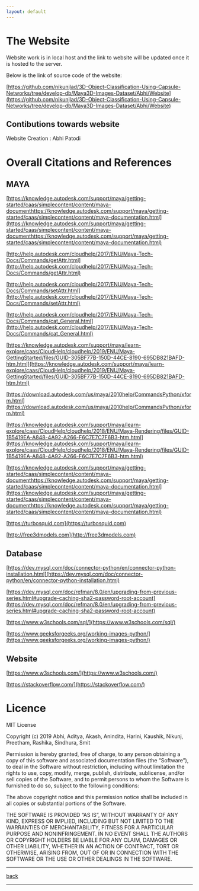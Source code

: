 ```yaml
---
layout: default
---
```


# The Website

Website work is in local host and the link to website will be updated once it is hosted to the server.

Below is the link of source code of the website:

[https://github.com/nikunjlad/3D-Object-Classification-Using-Capsule-Networks/tree/develop-db/Maya3D-Images-Dataset/Abhi/Website](https://github.com/nikunjlad/3D-Object-Classification-Using-Capsule-Networks/tree/develop-db/Maya3D-Images-Dataset/Abhi/Website)


## Contibutions towards website

Website Creation : Abhi Patodi

# Overall Citations and References 

## MAYA

[https://knowledge.autodesk.com/support/maya/getting-started/caas/simplecontent/content/maya-documenthttps://knowledge.autodesk.com/support/maya/getting-started/caas/simplecontent/content/maya-documentation.html](https://knowledge.autodesk.com/support/maya/getting-started/caas/simplecontent/content/maya-documenthttps://knowledge.autodesk.com/support/maya/getting-started/caas/simplecontent/content/maya-documentation.html)

[http://help.autodesk.com/cloudhelp/2017/ENU/Maya-Tech-Docs/Commands/getAttr.html](http://help.autodesk.com/cloudhelp/2017/ENU/Maya-Tech-Docs/Commands/getAttr.html)

[http://help.autodesk.com/cloudhelp/2017/ENU/Maya-Tech-Docs/Commands/setAttr.html](http://help.autodesk.com/cloudhelp/2017/ENU/Maya-Tech-Docs/Commands/setAttr.html)

[http://help.autodesk.com/cloudhelp/2017/ENU/Maya-Tech-Docs/Commands/cat_General.html](http://help.autodesk.com/cloudhelp/2017/ENU/Maya-Tech-Docs/Commands/cat_General.html)

[https://knowledge.autodesk.com/support/maya/learn-explore/caas/CloudHelp/cloudhelp/2019/ENU/Maya-GettingStarted/files/GUID-305BF77B-150D-44CE-8190-695DB821BAFD-htm.html](https://knowledge.autodesk.com/support/maya/learn-explore/caas/CloudHelp/cloudhelp/2019/ENU/Maya-GettingStarted/files/GUID-305BF77B-150D-44CE-8190-695DB821BAFD-htm.html)

[https://download.autodesk.com/us/maya/2010help/CommandsPython/xform.html](https://download.autodesk.com/us/maya/2010help/CommandsPython/xform.html)

[https://knowledge.autodesk.com/support/maya/learn-explore/caas/CloudHelp/cloudhelp/2018/ENU/Maya-Rendering/files/GUID-1B5419EA-A848-4A92-A266-F6C7E7C7F6B3-htm.html](https://knowledge.autodesk.com/support/maya/learn-explore/caas/CloudHelp/cloudhelp/2018/ENU/Maya-Rendering/files/GUID-1B5419EA-A848-4A92-A266-F6C7E7C7F6B3-htm.html)

[https://knowledge.autodesk.com/support/maya/getting-started/caas/simplecontent/content/maya-documenthttps://knowledge.autodesk.com/support/maya/getting-started/caas/simplecontent/content/maya-documentation.html](https://knowledge.autodesk.com/support/maya/getting-started/caas/simplecontent/content/maya-documenthttps://knowledge.autodesk.com/support/maya/getting-started/caas/simplecontent/content/maya-documentation.html)

[https://turbosquid.com](https://turbosquid.com)

[http://free3dmodels.com](http://free3dmodels.com)


## Database

[https://dev.mysql.com/doc/connector-python/en/connector-python-installation.html](https://dev.mysql.com/doc/connector-python/en/connector-python-installation.html)

[https://dev.mysql.com/doc/refman/8.0/en/upgrading-from-previous-series.html#upgrade-caching-sha2-password-root-account](https://dev.mysql.com/doc/refman/8.0/en/upgrading-from-previous-series.html#upgrade-caching-sha2-password-root-account)

[https://www.w3schools.com/sql/](https://www.w3schools.com/sql/)

[https://www.geeksforgeeks.org/working-images-python/](https://www.geeksforgeeks.org/working-images-python/)

## Website

[https://www.w3schools.com/](https://www.w3schools.com/)

[https://stackoverflow.com/](https://stackoverflow.com/)



# Licence

MIT License

Copyright (c) 2019 Abhi, Aditya, Akash, Anindita, Harini, Kaushik, Nikunj, Preetham, Rashika, Sindhura, Smit 

Permission is hereby granted, free of charge, to any person obtaining a copy of this software and associated documentation files (the “Software”), to deal in the Software without restriction, including without limitation the rights to use, copy, modify, merge, publish, distribute, sublicense, and/or sell copies of the Software, and to permit persons to whom the Software is furnished to do so, subject to the following conditions:

The above copyright notice and this permission notice shall be included in all copies or substantial portions of the Software.

THE SOFTWARE IS PROVIDED “AS IS”, WITHOUT WARRANTY OF ANY KIND, EXPRESS OR IMPLIED, INCLUDING BUT NOT LIMITED TO THE WARRANTIES OF MERCHANTABILITY, FITNESS FOR A PARTICULAR PURPOSE AND NONINFRINGEMENT. IN NO EVENT SHALL THE AUTHORS OR COPYRIGHT HOLDERS BE LIABLE FOR ANY CLAIM, DAMAGES OR OTHER LIABILITY, WHETHER IN AN ACTION OF CONTRACT, TORT OR OTHERWISE, ARISING FROM, OUT OF OR IN CONNECTION WITH THE SOFTWARE OR THE USE OR OTHER DEALINGS IN THE SOFTWARE.


* * *

[back](./)

* * *
